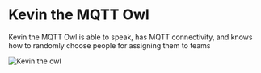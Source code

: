 # Kevin the MQTT Owl
Kevin the MQTT Owl is able to speak, has MQTT connectivity, and knows how to randomly choose people for assigning them to teams

![Kevin the owl](https://lh3.googleusercontent.com/ydS6FoARGamQBvHY9SFpJvKszM1Ra7t56DBmNqUUoZxg14LulvXd51vY41pQD-TmemGmbvYD_X0pXgWIDfALrtBWv7MtzonmbZ8e5MAcgl2fmT-_RFvJx0vnPSLTpjBIx9-OqYYJNXfzOe125QwfuzV-MlrQWQ73gKyhr_7hgi0_fbAop2afmAgI_Mx7NTKVnwwcgSjyUqLCv6v-7aZ7jBN-AWfywQmLC59X5mr72Vy-0lWWlqbcRLYnttIr97Q2LX_KIqp8oo7VJ0T8eWL7HNkCnsClqL8uWRuna4Qbfhf6Vo1p7XJPWf37mdi1QOWyg_p6Wi9Yw81XkQNj7drKTIvRzy4FDv8-r7KXTq0DGeztXsrd5DK1AlfgZOfK5h443gT596QUtNR_5UYqYy5JvklhmVHbkp9fjfp69Z5fLirxss9nGyDqbRLIu96tb9EZlH_yPWAFzAJK1jON8SFgiuTlNJoQi-wncctLOjD7O1MSjqtES9-z33NKWsT1DjFv0Y__2NJhvIj56HH01v5n0M29l_qlpjuozbFU1EL5wfANGtmGl24B2MvbrAs3NxWReHiVxtLY4qAZA77NQWOiocF0Em6h34plMSu_W0f_XuzauifpOpj_75KppUpvDXZxIuLAiAba57i5OezdJhgigsm8GZfLDuvS=w348-h617-no "Kevin the owl")
